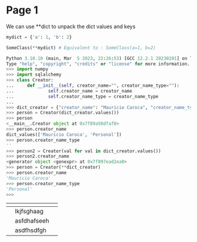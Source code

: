 # Page 1

We can use \*\*dict to unpack the dict values and keys

```python
mydict = {'a': 1, 'b': 2}

SomeClass(**mydict) # Equivalent to : SomeClass(a=1, b=2)
```

```python
Python 3.10.10 (main, Mar  5 2023, 22:26:53) [GCC 12.2.1 20230201] on linux
Type "help", "copyright", "credits" or "license" for more information.
>>> import numpy
>>> import sqlalchemy
>>> class Creator:
...     def __init__(self, creator_name="", creator_name_type=""):
...             self.creator_name = creator_name
...             self.creator_name_type = creator_name_type
... 
>>> dict_creator = {"creator_name": "Mauricio Caroca", "creator_name_type": "Personal"}
>>> person = Creator(dict_creator.values())
>>> person
<__main__.Creator object at 0x7f89a58dfaf0>
>>> person.creator_name
dict_values(['Mauricio Caroca', 'Personal'])
>>> person.creator_name_type
''
>>> person2 = Creator(val for val in dict_creator.values())
>>> person2.creator_name
<generator object <genexpr> at 0x7f897ead2ea0>
>>> person = Creator(**dict_creator)
>>> person.creator_name
'Mauricio Caroca'
>>> person.creator_name_type
'Personal'
>>> 

```

<table data-view="cards"><thead><tr><th></th><th></th><th></th></tr></thead><tbody><tr><td></td><td>lkjfsghaag</td><td></td></tr><tr><td></td><td>asfdhafseeh</td><td></td></tr><tr><td></td><td>asdfhsdfgh</td><td></td></tr></tbody></table>
